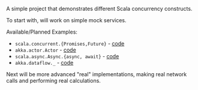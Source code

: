 A simple project that demonstrates different Scala concurrency constructs.

To start with, will work on simple mock services.

Available/Planned Examples:
* `scala.concurrent.{Promises,Future}` - [code](https://github.com/slevine/concurrency-scratchpad/blob/master/src/main/scala/promises/SimplePromises.scala)
* `akka.actor.Actor` - [code](https://github.com/slevine/concurrency-scratchpad/blob/master/src/main/scala/actors/SimpleActor.scala)
* `scala.async.Async.{async, await}` - [code](https://github.com/slevine/concurrency-scratchpad/blob/master/src/main/scala/async/SimpleAsync.scala)
* `akka.dataflow._` - [code](https://github.com/slevine/concurrency-scratchpad/blob/master/src/main/scala/dataflow/SimpleDataFlow.scala)

Next will be more advanced "real" implementations, making real network calls and performing real calculations.

